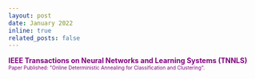```yaml
---
layout: post
date: January 2022
inline: true
related_posts: false
---
```


<b> <font color="purple"> IEEE Transactions on Neural Networks and Learning Systems (TNNLS)</font></b>
<br> <font size="1" color="purple">Paper Published: "Online Deterministic Annealing for Classification and Clustering".</font> 